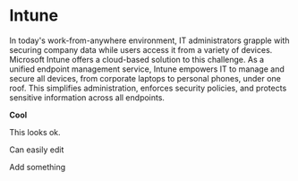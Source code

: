 # Intune

In today's work-from-anywhere environment, IT administrators grapple with securing company data while users access it from a variety of devices. Microsoft Intune offers a cloud-based solution to this challenge. As a unified endpoint management service, Intune empowers IT to manage and secure all devices, from corporate laptops to personal phones, under one roof. This simplifies administration, enforces security policies, and protects sensitive information across all endpoints.

**Cool**

This looks ok.

Can easily edit

Add something
